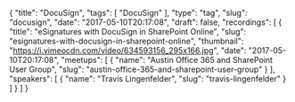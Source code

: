 {
  "title": "DocuSign",
  "tags": [
    "DocuSign"
  ],
  "type": "tag",
  "slug": "docusign",
  "date": "2017-05-10T20:17:08",
  "draft": false,
  "recordings": [
    {
      "title": "eSignatures with DocuSign in SharePoint Online",
      "slug": "esignatures-with-docusign-in-sharepoint-online",
      "thumbnail": "https://i.vimeocdn.com/video/634593156_295x166.jpg",
      "date": "2017-05-10T20:17:08",
      "meetups": [
        {
          "name": "Austin Office 365 and SharePoint User Group",
          "slug": "austin-office-365-and-sharepoint-user-group"
        }
      ],
      "speakers": [
        {
          "name": "Travis Lingenfelder",
          "slug": "travis-lingenfelder"
        }
      ]
    }
  ]
}